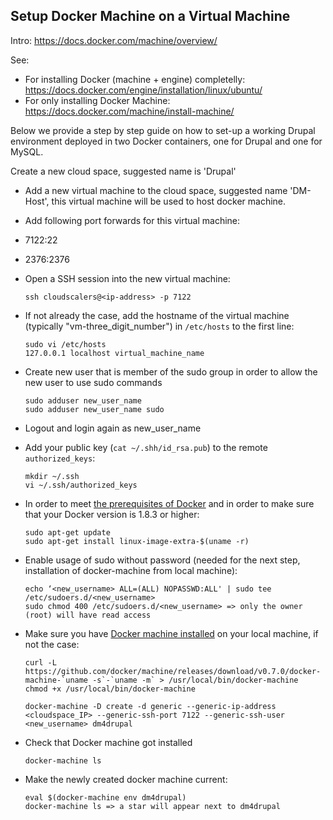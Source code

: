 ## Setup Docker Machine on a Virtual Machine

Intro: https://docs.docker.com/machine/overview/

See:
- For installing Docker (machine + engine) completelly: https://docs.docker.com/engine/installation/linux/ubuntu/
- For only installing Docker Machine: https://docs.docker.com/machine/install-machine/

Below we provide a step by step guide on how to set-up a working Drupal environment deployed in two Docker containers, one for Drupal and one for MySQL.

Create a new cloud space, suggested name is 'Drupal'


* Add a new virtual machine to the cloud space, suggested name 'DM-Host', this virtual machine will be used to host docker machine.

* Add following port forwards for this virtual machine:
 * 7122:22
 * 2376:2376

* Open a SSH session into the new virtual machine:

	```shell
	ssh cloudscalers@<ip-address> -p 7122
	```

* If not already the case, add the hostname of the virtual machine (typically "vm-three\_digit\_number") in `/etc/hosts` to the first line:

	```shell
	sudo vi /etc/hosts
	127.0.0.1 localhost virtual_machine_name
	```

* Create new user that is member of the sudo group in order to allow the new user to use sudo commands

	```shell
	sudo adduser new_user_name
	sudo adduser new_user_name sudo
	```

* Logout and login again as new_user_name

* Add your public key (`cat ~/.shh/id_rsa.pub`) to the remote `authorized_keys`:

	```shell
	mkdir ~/.ssh
	vi ~/.ssh/authorized_keys
	```

* In order to meet [the prerequisites of Docker](https://docs.docker.com/engine/installation/linux/ubuntulinux/) and in order to make sure that your Docker version is 1.8.3 or higher:

	```
	sudo apt-get update
	sudo apt-get install linux-image-extra-$(uname -r)
	```

* Enable usage of sudo without password (needed for the next step, installation of docker-machine from local machine):

	```
	echo ‘<new_username> ALL=(ALL) NOPASSWD:ALL' | sudo tee /etc/sudoers.d/<new_username>
	sudo chmod 400 /etc/sudoers.d/<new_username> => only the owner (root) will have read access
	```

* Make sure you have [Docker machine installed](https://docs.docker.com/machine/install-machine/) on your local machine, if not the case:

	```shell
 	curl -L https://github.com/docker/machine/releases/download/v0.7.0/docker-machine-`uname -s`-`uname -m` > /usr/local/bin/docker-machine
 	chmod +x /usr/local/bin/docker-machine
	```

	```shell
	docker-machine -D create -d generic --generic-ip-address <cloudspace_IP> --generic-ssh-port 7122 --generic-ssh-user <new_username> dm4drupal
	```

* Check that Docker machine got installed

	```shell
	docker-machine ls
	```

* Make the newly created docker machine current:

	```shell
	eval $(docker-machine env dm4drupal)
	docker-machine ls => a star will appear next to dm4drupal
	```
